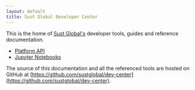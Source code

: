 ```yaml
---
layout: default
title: Sust Global Developer Center
---
```


This is the home of [Sust Global's](https://www.sustglobal.com/) developer tools, guides and reference documentation.

* [Platform API](./api.html)
* [Jupyter Notebooks](./jupyter-notebooks.html)

The source of this documentation and all the referenced tools are hosted on GitHub at [https://github.com/sustglobal/dev-center](https://github.com/sustglobal/dev-center).
